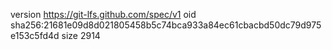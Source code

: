 version https://git-lfs.github.com/spec/v1
oid sha256:21681e09d8d021805458b5c74bca933a84ec61cbacbd50dc79d975e153c5fd4d
size 2914
